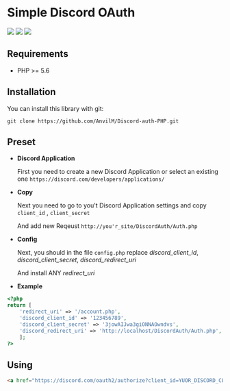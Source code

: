# Simple Discord OAuth

<img src="https://img.shields.io/badge/stabel-1.0-blue"/> <img src="https://img.shields.io/badge/PHP->=5.6-blue"/> <img src="https://img.shields.io/badge/license-MIT-green"/>

## Requirements
* PHP >= 5.6

## Installation

You can install this library with git:

`git clone https://github.com/AnvilM/Discord-auth-PHP.git`


## Preset

* **Discord Application** 

	First you need to create a new Discord Application or select an existing one
	`https://discord.com/developers/applications/`

* **Copy**

	Next you need to go to you't Discord Application settings and copy `client_id` , `client_secret`
	
	And add new Reqeust `http://you'r_site/DiscordAuth/Auth.php`


* **Config**


	Next, you should in the file `config.php` replace *discord_client_id*, *discord_client_secret*, *discord_redirect_uri*

	And install ANY *redirect_uri*


* **Example**
```php
<?php
return [
	'redirect_uri' => '/account.php',
	'discord_client_id' => '123456789',
	'discord_client_secret' => '3jowAIJwa3giONNAOwndvs',
	'discord_redirect_uri' => 'http://localhost/DiscordAuth/Auth.php',
	];
?>
```



Using
---------

```html
<a href="https://discord.com/oauth2/authorize?client_id=YUOR_DISCORD_CLIENT_ID&redirect_uri=YOR_DISCORD_REDIRECT_URI&response_type=code&scope=identify%20guilds">SignUp</a>
```
